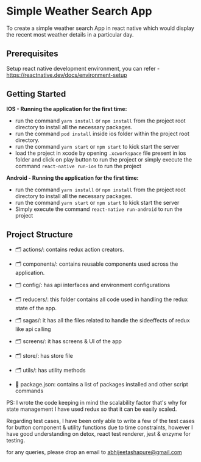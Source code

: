 # Simple Weather Search App

To create a simple weather search App in react native which would display the recent most weather details in a particular day.

## Prerequisites

Setup react native development environment, you can refer - https://reactnative.dev/docs/environment-setup 

## Getting Started

**IOS - Running the application for the first time:**

- run the command `yarn install` or `npm install` from the project root directory to install all the necessary packages.
- run the command `pod install` inside ios folder within the project root directory.
- run the command `yarn start` or `npm start` to kick start the server
- load the project in xcode by opening `.xcworkspace` file present in ios folder and click on play button to run the project or simply execute the command `react-native run-ios` to run the project

**Android - Running the application for the first time:**

- run the command `yarn install` or `npm install` from the project root directory to install all the necessary packages.
- run the command `yarn start` or `npm start` to kick start the server
- Simply execute the command `react-native run-android` to run the project

## Project Structure

- 🗂 actions/: contains redux action creators.

- 🗂 components/: contains reusable components used across the application.

- 🗂 config/: has api interfaces and environment configurations  

- 🗂 reducers/: this folder contains all code used in handling the redux state of the app.

- 🗂 sagas/: it has all the files related to handle the sideeffects of redux like api calling

- 🗂 screens/: it has screens & UI of the app

- 🗂 store/: has store file

- 🗂 utils/: has utility methods

- 📄 package.json: contains a list of packages installed and other script commands

PS: I wrote the code keeping in mind the scalability factor that's why for state management I have used redux so that it can be easily scaled.

Regarding test cases, I have been only able to write a few of the test cases for button component & utility functions due to time constraints, however I have good understanding on detox, react test renderer, jest & enzyme for testing.

for any queries, please drop an email to abhijeetashapure@gmail.com